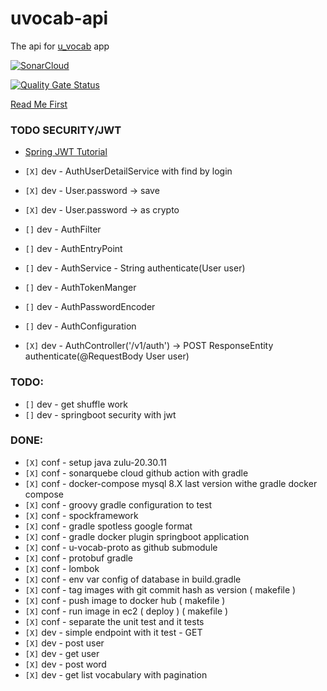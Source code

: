 # uvocab-api
The api for [u_vocab](https://github.com/robsonoduarte/u_vocab) app

[![SonarCloud](https://sonarcloud.io/images/project_badges/sonarcloud-white.svg)](https://sonarcloud.io/summary/new_code?id=robsonoduarte_u-vocab-api)

[![Quality Gate Status](https://sonarcloud.io/api/project_badges/measure?project=robsonoduarte_u-vocab-api&metric=alert_status)](https://sonarcloud.io/summary/new_code?id=robsonoduarte_u-vocab-api)

[Read Me First](https://github.com/robsonoduarte/u-vocab-api/blob/main/HELP.md)

### TODO SECURITY/JWT

* [Spring JWT Tutorial](https://www.techgeeknext.com/spring/spring-boot-security-token-authentication-jwt#google_vignette)

* `[X]` dev - AuthUserDetailService with find by login
* `[X]` dev - User.password -> save 
* `[X]` dev - User.password -> as crypto
* `[]` dev - AuthFilter
* `[]` dev - AuthEntryPoint
* `[]` dev - AuthService - String authenticate(User user)
* `[]` dev - AuthTokenManger
* `[]` dev - AuthPasswordEncoder
* `[]` dev - AuthConfiguration
* `[X]` dev - AuthController('/v1/auth') -> POST ResponseEntity<TOKEN> authenticate(@RequestBody User user)


### TODO:
 * `[]` dev - get shuffle work
 * `[]` dev - springboot security with jwt

### DONE:
 * `[X]` conf - setup java zulu-20.30.11
 * `[X]` conf - sonarquebe cloud github action with gradle
 * `[X]` conf - docker-compose mysql 8.X last version withe gradle docker compose
 * `[X]` conf - groovy gradle configuration to test
 * `[X]` conf - spockframework
 * `[X]` conf - gradle spotless google format
 * `[X]` conf - gradle docker plugin springboot application
 * `[X]` conf - u-vocab-proto as github submodule
 * `[X]` conf - protobuf gradle
 * `[X]` conf - lombok
 * `[X]` conf - env var config of database in build.gradle
 * `[X]` conf - tag images with git commit hash as version ( makefile )
 * `[X]` conf - push image to docker hub ( makefile )
 * `[X]` conf - run image in ec2 ( deploy ) ( makefile )
 * `[X]` conf - separate the unit test and it tests
 * `[X]` dev - simple endpoint with it test - GET
 * `[X]` dev - post user
 * `[X]` dev - get user
 * `[X]` dev - post word
 * `[X]` dev - get list vocabulary with pagination
